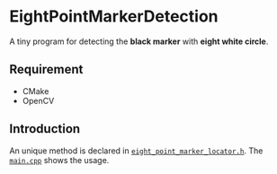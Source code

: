 # EightPointMarkerDetection

A tiny program for detecting the __black marker__ with __eight white circle__.

## Requirement
 + CMake
 + OpenCV

## Introduction

An unique method is declared in [`eight_point_marker_locator.h`](https://github.com/wlfrii/EightPointMarkerDetection/blob/main/eight_point_marker_locator.h). The [`main.cpp`](https://github.com/wlfrii/EightPointMarkerDetection/blob/main/main.cpp) shows the usage.
